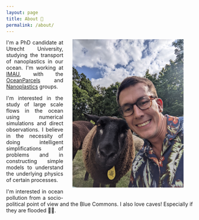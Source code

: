 ```yaml
---
layout: page
title: About 🐑
permalink: /about/
---
```


<img src="/assets/sheep.jpg" width="300" style="float: right; margin-left: 25px; margin-right: 25px; margin-bottom: 25px;"/>

<p align="justify"> I'm a PhD candidate at Utrecht University, studying the transport of nanoplastics in our ocean. I'm working at <a href="https://www.uu.nl/onderzoek/imau">IMAU</a>, with the
<a href="https://oceanparcels.org/utrechtteam">OceanParcels</a> and <a href="http://nanoplastics.org/">Nanoplastics</a> groups. </p>

<!--<p align="justify"> During my career, I have worked on research projects related to Atmospheric Physics and Physical Oceanography that involved numerical simulations, data processing and observational fieldwork.</p>  />-->

<p align="justify"> I'm interested in the study of large scale flows in the ocean using numerical simulations and direct observations. I believe in the necessity of doing intelligent simplifications of problems and in constructing simple models to understand the underlying physics of certain processes.</p>

<p align="justify"> I'm interested in ocean pollution from a socio-political point of view and the Blue Commons. I also love caves! Especially if they are flooded 🦐🔦.</p>

